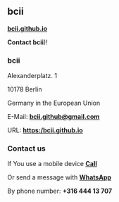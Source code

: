 ## <strong>bcii</strong>
<a href="https://bcii.github.io/"><strong>bcii.github.io</strong></a>
  
<strong>Contact bcii</strong>)!


### <strong>bcii</strong>
Alexanderplatz. 1

10178 Berlin

Germany in the European Union

E-Mail: <a href="https://bcii.github@gmail.com "><strong>bcii.github@gmail.com </strong></a>

URL: <a href="https://bcii.github.io/"><strong>https:/bcii.github.io</strong></a>

### <strong>Contact us</strong>
If You use a mobile device <a href="tel:31644413707"><strong>Call</strong></a>

Or send a message with <a href="https://wa.me/31644413707" target="_blank" rel="noopener"><strong>WhatsApp</strong></a>

By phone number: <strong>+316 444 13 707</strong>
